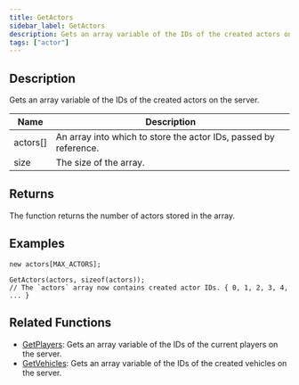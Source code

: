 ```yaml
---
title: GetActors
sidebar_label: GetActors
description: Gets an array variable of the IDs of the created actors on the server.
tags: ["actor"]
---
```


<VersionWarn version='omp v1.1.0.2612' />

## Description

Gets an array variable of the IDs of the created actors on the server.

| Name          | Description                                                        |
| ------------- | ------------------------------------------------------------------ |
| actors[]      | An array into which to store the actor IDs, passed by reference. |
| size          | The size of the array.                                             |

## Returns

The function returns the number of actors stored in the array.

## Examples

```pawn
new actors[MAX_ACTORS];

GetActors(actors, sizeof(actors));
// The `actors` array now contains created actor IDs. { 0, 1, 2, 3, 4, ... }
```

## Related Functions

- [GetPlayers](GetPlayers): Gets an array variable of the IDs of the current players on the server.
- [GetVehicles](GetVehicles): Gets an array variable of the IDs of the created vehicles on the server.
